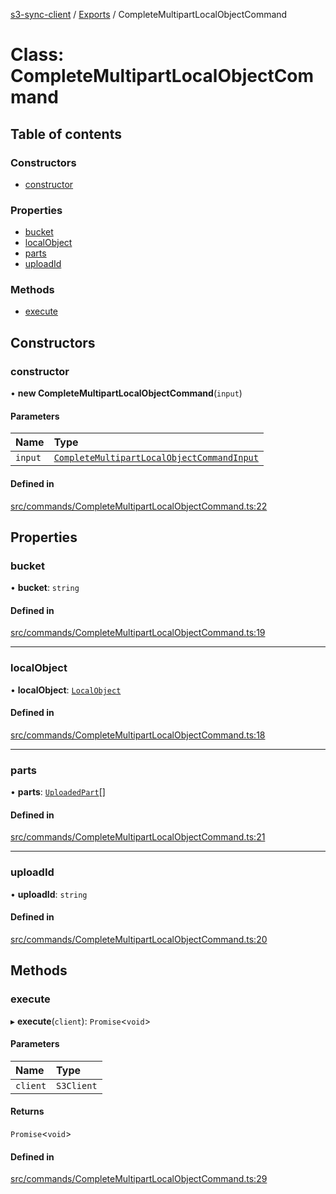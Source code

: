 [s3-sync-client](../README.md) / [Exports](../modules.md) / CompleteMultipartLocalObjectCommand

# Class: CompleteMultipartLocalObjectCommand

## Table of contents

### Constructors

- [constructor](CompleteMultipartLocalObjectCommand.md#constructor)

### Properties

- [bucket](CompleteMultipartLocalObjectCommand.md#bucket)
- [localObject](CompleteMultipartLocalObjectCommand.md#localobject)
- [parts](CompleteMultipartLocalObjectCommand.md#parts)
- [uploadId](CompleteMultipartLocalObjectCommand.md#uploadid)

### Methods

- [execute](CompleteMultipartLocalObjectCommand.md#execute)

## Constructors

### constructor

• **new CompleteMultipartLocalObjectCommand**(`input`)

#### Parameters

| Name | Type |
| :------ | :------ |
| `input` | [`CompleteMultipartLocalObjectCommandInput`](../modules.md#completemultipartlocalobjectcommandinput) |

#### Defined in

[src/commands/CompleteMultipartLocalObjectCommand.ts:22](https://github.com/jeanbmar/s3-sync-client/blob/168acbf/src/commands/CompleteMultipartLocalObjectCommand.ts#L22)

## Properties

### bucket

• **bucket**: `string`

#### Defined in

[src/commands/CompleteMultipartLocalObjectCommand.ts:19](https://github.com/jeanbmar/s3-sync-client/blob/168acbf/src/commands/CompleteMultipartLocalObjectCommand.ts#L19)

___

### localObject

• **localObject**: [`LocalObject`](LocalObject.md)

#### Defined in

[src/commands/CompleteMultipartLocalObjectCommand.ts:18](https://github.com/jeanbmar/s3-sync-client/blob/168acbf/src/commands/CompleteMultipartLocalObjectCommand.ts#L18)

___

### parts

• **parts**: [`UploadedPart`](../modules.md#uploadedpart)[]

#### Defined in

[src/commands/CompleteMultipartLocalObjectCommand.ts:21](https://github.com/jeanbmar/s3-sync-client/blob/168acbf/src/commands/CompleteMultipartLocalObjectCommand.ts#L21)

___

### uploadId

• **uploadId**: `string`

#### Defined in

[src/commands/CompleteMultipartLocalObjectCommand.ts:20](https://github.com/jeanbmar/s3-sync-client/blob/168acbf/src/commands/CompleteMultipartLocalObjectCommand.ts#L20)

## Methods

### execute

▸ **execute**(`client`): `Promise`<`void`\>

#### Parameters

| Name | Type |
| :------ | :------ |
| `client` | `S3Client` |

#### Returns

`Promise`<`void`\>

#### Defined in

[src/commands/CompleteMultipartLocalObjectCommand.ts:29](https://github.com/jeanbmar/s3-sync-client/blob/168acbf/src/commands/CompleteMultipartLocalObjectCommand.ts#L29)
